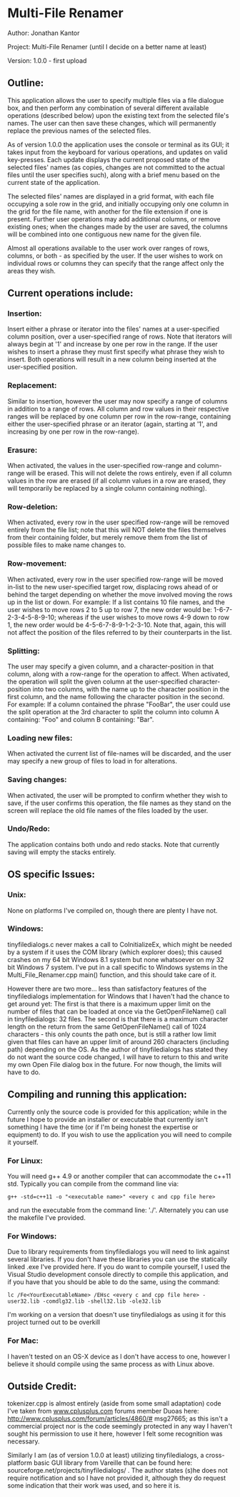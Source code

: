 # Multi-File Renamer

Author: Jonathan Kantor

Project: Multi-File Renamer (until I decide on a better name at least)

Version: 1.0.0 - first upload

## Outline:  
This application allows the user to specify multiple files via a file dialogue box, and then perform any combination of several different available operations (described below) upon the existing text from the selected file's names. The user can then save these changes, which will permanently replace the previous names of the selected files.

As of version 1.0.0 the application uses the console or terminal as its GUI; it takes input from the keyboard for various operations, and updates on valid key-presses. Each update displays the current proposed state of the selected files' names (as copies, changes are not committed to the actual files until the user specifies such), along with a brief menu based on the current state of the application.

The selected files' names are displayed in a grid format, with each file occupying a sole row in the grid, and initially occupying only one column in the grid for the file name, with another for the file extension if one is present. Further user operations may add additional columns, or remove existing ones; when the changes made by the user are saved, the columns will be combined into one contiguous new name for the given file. 

Almost all operations available to the user work over ranges of rows, columns, or both - as specified by the user. If the user wishes to work on individual rows or columns they can specify that the range affect only the areas they wish.


## Current operations include:
### Insertion:
Insert either a phrase or iterator into the files' names at a user-specified column position, over a user-specified range of rows. Note that iterators will always begin at '1' and increase by one per row in the range. If the user wishes to insert a phrase they must first specify what phrase they wish to insert. Both operations will result in a new column being inserted at the user-specified position.

### Replacement:
Similar to insertion, however the user may now specify a range of columns in addition to a range of rows. All column and row values in their respective ranges will be replaced by one column per row in the row-range, containing either the user-specified phrase or an iterator (again, starting at '1', and increasing by one per row in the row-range).

### Erasure:
When activated, the values in the user-specified row-range and column-range will be erased. This will not delete the rows entirely, even if all column values in the row are erased (if all column values in a row are erased, they will temporarily be replaced by a single column containing nothing).

### Row-deletion:
When activated, every row in the user specified row-range will be removed entirely from the file list; note that this will NOT delete the files themselves from their containing folder, but merely remove them from the list of possible files to make name changes to.

### Row-movement:
When activated, every row in the user specified row-range will be moved in-list to the new user-specified target row, displacing rows ahead of or behind the target depending on whether the move involved moving the rows up in the list or down. For example: If a list contains 10 file names, and the user wishes to move rows 2 to 5 up to row 7, the new order would be: 1-6-7-2-3-4-5-8-9-10; whereas if the user wishes to move rows 4-9 down to row 1, the new order would be 4-5-6-7-8-9-1-2-3-10. Note that, again, this will not affect the position of the files referred to by their counterparts in the list.

### Splitting:
The user may specify a given column, and a character-position in that column, along with a row-range for the operation to affect. When activated, the operation will split the given column at the user-specified character-position into two columns, with the name up to the character position in the first column, and the name following the character position in the second. For example: If a column contained the phrase "FooBar", the user could use the split operation at the 3rd character to split the column into column A containing: "Foo" and column B containing: "Bar".

### Loading new files:
When activated the current list of file-names will be discarded, and the user may specify a new group of files to load in for alterations.

### Saving changes:
When activated, the user will be prompted to confirm whether they wish to save, if the user confirms this operation, the file names as they stand on the screen will replace the old file names of the files loaded by the user.

### Undo/Redo:
The application contains both undo and redo stacks. Note that currently saving will empty the stacks entirely.

## OS specific Issues:
### Unix:
None on platforms I've compiled on, though there are plenty I have not.

### Windows:
tinyfiledialogs.c never makes a call to CoInitializeEx, which might be needed by a system if it uses the COM library (which explorer does); this caused crashes on my 64 bit Windows 8.1 system but none whatsoever on my 32 bit Windows 7 system. I've put in a call specific to Windows systems in the Multi_File_Renamer.cpp main() function, and this should take care of it.

However there are two more... less than satisfactory features of the tinyfiledialogs implementation for Windows that I haven't had the chance to get around yet: The first is that there is a maximum upper limit on the number of files that can be loaded at once via the GetOpenFileName() call in tinyfiledialogs: 32 files. The second is that there is a maximum character length on the return from the same GetOpenFileName() call of 1024 characters - this only counts the path once, but is still a rather low limit given that files can have an upper limit of around 260 characters (including path) depending on the OS. As the author of tinyfiledialogs has stated they do not want the source code changed, I will have to return to this and write my own Open File dialog box in the future. For now though, the limits will have to do.

## Compiling and running this application:
Currently only the source code is provided for this application; while in the future I hope to provide an installer or executable that currently isn't something I have the time (or if I'm being honest the expertise or equipment) to do. If you wish to use the application you will need to compile it yourself.

### For Linux: 
You will need g++ 4.9 or another compiler that can accommodate the c++11 std. Typically you can compile from the command line via: 
	
`g++ -std=c++11 -o "<executable name>" <every c and cpp file here>`

and run the executable from the command line: './<executable name>'. Alternately you can use the makefile I've provided.

### For Windows: 
Due to library requirements from tinyfiledialogs you will need to link against several libraries. If you don't have these libraries you can use the statically linked .exe I've provided here. If you do want to compile yourself, I used the Visual Studio development console directly to compile this application, and if you have that you should be able to do the same, using the command: 

`lc /Fe<YourExecutableName> /EHsc <every c and cpp file here> -user32.lib -comdlg32.lib -shell32.lib -ole32.lib`

I'm working on a version that doesn't use tinyfiledialogs as using it for this project turned out to be overkill

### For Mac:
I haven't tested on an OS-X device as I don't have access to one, however I believe it should compile using the same process as with Linux above.

## Outside Credit:

tokenizer.cpp is almost entirely (aside from some small adaptation) code I've taken from www.cplusplus.com forums member Duoas here: http://www.cplusplus.com/forum/articles/4860/# msg27665; as this isn't a commercial project nor is the code seemingly protected in any way I haven't sought his permission to use it here, however I felt some recognition was necessary.

Similarly I am (as of version 1.0.0 at least) utilizing tinyfiledialogs, a cross-platform basic GUI library from Vareille that can be found here: sourceforge.net/projects/tinyfiledialogs/ . The author states (s)he does not require notification and so I have not provided it, although they do request some indication that their work was used, and so here it is.
